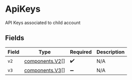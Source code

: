 # ApiKeys

API Keys associated to child account


## Fields

| Field                                        | Type                                         | Required                                     | Description                                  |
| -------------------------------------------- | -------------------------------------------- | -------------------------------------------- | -------------------------------------------- |
| `v2`                                         | [components.V2](../../models/shared/v2.md)[] | :heavy_check_mark:                           | N/A                                          |
| `v3`                                         | [components.V3](../../models/shared/v3.md)[] | :heavy_minus_sign:                           | N/A                                          |